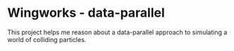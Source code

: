 # Wingworks - data-parallel
This project helps me reason about a data-parallel approach to simulating a world of colliding particles.